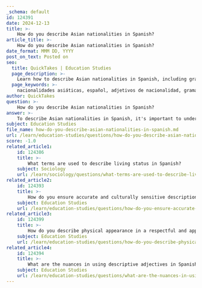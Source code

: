 ```yaml
---
_schema: default
id: 124391
date: 2024-12-13
title: >-
    How do you describe Asian nationalities in Spanish?
article_title: >-
    How do you describe Asian nationalities in Spanish?
date_format: MMM DD, YYYY
post_on_text: Posted on
seo:
  title: QuickTakes | Education Studies
  page_description: >-
    Learn how to describe Asian nationalities in Spanish, including grammatical rules for nationality adjectives and examples of masculine and feminine forms.
  page_keywords: >-
    nacionalidades asiáticas, español, adjetivos de nacionalidad, gramática española, chino, japonés, coreano, vietnamita, tailandés, filipino, indio, género y número, lenguaje
author: QuickTakes
question: >-
    How do you describe Asian nationalities in Spanish?
answer: >-
    To describe Asian nationalities in Spanish, it's important to understand the grammatical rules that govern nationality adjectives. In Spanish, nationalities are written in lowercase and must agree in gender and number with the noun they describe. Here’s a list of some common Asian nationalities along with their masculine and feminine forms, as well as their singular and plural forms:\n\n1. **Chino / China** (Chinese)\n   - Masculine Singular: chino\n   - Feminine Singular: china\n   - Masculine Plural: chinos\n   - Feminine Plural: chinas\n\n2. **Japonés / Japonesa** (Japanese)\n   - Masculine Singular: japonés\n   - Feminine Singular: japonesa\n   - Masculine Plural: japoneses\n   - Feminine Plural: japonesas\n\n3. **Coreano / Coreana** (Korean)\n   - Masculine Singular: coreano\n   - Feminine Singular: coreana\n   - Masculine Plural: coreanos\n   - Feminine Plural: coreanas\n\n4. **Vietnamita** (Vietnamese)\n   - Singular (both genders): vietnamita\n   - Plural (both genders): vietnamitas\n\n5. **Tailandés / Tailandesa** (Thai)\n   - Masculine Singular: tailandés\n   - Feminine Singular: tailandesa\n   - Masculine Plural: tailandeses\n   - Feminine Plural: tailandesas\n\n6. **Filipino / Filipina** (Filipino)\n   - Masculine Singular: filipino\n   - Feminine Singular: filipina\n   - Masculine Plural: filipinos\n   - Feminine Plural: filipinas\n\n7. **Indio / India** (Indian)\n   - Masculine Singular: indio\n   - Feminine Singular: india\n   - Masculine Plural: indios\n   - Feminine Plural: indias\n\nWhen using these adjectives, remember that they can function as both nouns and adjectives. For example:\n- "Ella es japonesa." (She is Japanese.)\n- "Los coreanos son amables." (The Koreans are kind.)\n\nBy mastering these forms and rules, you can effectively describe various Asian nationalities in Spanish, enhancing your communication skills and cultural understanding.
subject: Education Studies
file_name: how-do-you-describe-asian-nationalities-in-spanish.md
url: /learn/education-studies/questions/how-do-you-describe-asian-nationalities-in-spanish
score: -1.0
related_article1:
    id: 124386
    title: >-
        What terms are used to describe living status in Spanish?
    subject: Sociology
    url: /learn/sociology/questions/what-terms-are-used-to-describe-living-status-in-spanish
related_article2:
    id: 124393
    title: >-
        How do you ensure accurate and culturally sensitive descriptions in Spanish?
    subject: Education Studies
    url: /learn/education-studies/questions/how-do-you-ensure-accurate-and-culturally-sensitive-descriptions-in-spanish
related_article3:
    id: 124399
    title: >-
        How do you describe physical appearance in a respectful and appropriate manner in Spanish?
    subject: Education Studies
    url: /learn/education-studies/questions/how-do-you-describe-physical-appearance-in-a-respectful-and-appropriate-manner-in-spanish
related_article4:
    id: 124394
    title: >-
        What are the nuances in using descriptive adjectives in Spanish compared to English?
    subject: Education Studies
    url: /learn/education-studies/questions/what-are-the-nuances-in-using-descriptive-adjectives-in-spanish-compared-to-english
---
```


&nbsp;
